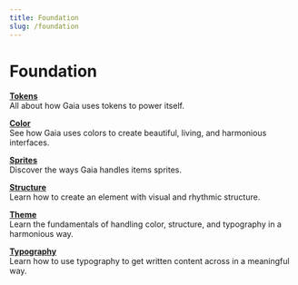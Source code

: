```yaml
---
title: Foundation
slug: /foundation
---
```

# Foundation

**[Tokens](tokens.md)**<br/>
All about how Gaia uses tokens to power itself.

**[Color](color/applying-colors.md)**<br/>
See how Gaia uses colors to create beautiful, living, and harmonious interfaces.

**[Sprites](sprites.md)**<br/>
Discover the ways Gaia handles items sprites.

**[Structure](structure.md)**<br/>
Learn how to create an element with visual and rhythmic structure.

**[Theme](theme.md)**<br/>
Learn the fundamentals of handling color, structure, and typography in a harmonious way.

**[Typography](typography.md)**<br/>
Learn how to use typography to get written content across in a meaningful way.